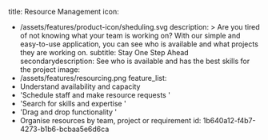 title: Resource Management
icon:
  - /assets/features/product-icon/sheduling.svg
description: >
  Are you tired of not knowing what your team is working on? With our simple and easy-to-use
  application, you can see who is available and what projects they are working on.
subtitle: Stay One Step Ahead
secondarydescription: See who is available and has the best skills for the project
image:
  - /assets/features/resourcing.png
feature_list:
  - Understand availability and capacity
  - 'Schedule staff and make resource requests '
  - 'Search for skills and expertise '
  - 'Drag and drop functionality '
  - Organise resources by team, project or requirement
id: 1b640a12-f4b7-4273-b1b6-bcbaa5e6d6ca

